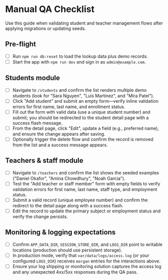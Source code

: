 # Manual QA Checklist

Use this guide when validating student and teacher management flows after applying migrations or updating seeds.

## Pre-flight

- [ ] Run `npm run db:reset` to load the lookup data plus demo records.
- [ ] Start the app with `npm run dev` and sign in as `admin@example.com`.

## Students module

- [ ] Navigate to `/students` and confirm the list renders multiple demo students (look for "Sara Nguyen", "Luis Martinez", and "Mira Patel").
- [ ] Click "Add student" and submit an empty form—verify inline validation errors for first name, last name, and enrollment status.
- [ ] Fill out the form with valid data (use a unique student number) and submit; you should be redirected to the student detail page with a success flash message.
- [ ] From the detail page, click "Edit", update a field (e.g., preferred name), and ensure the change appears after saving.
- [ ] Optionally trigger the delete flow and confirm the record is removed from the list and a success message appears.

## Teachers & staff module

- [ ] Navigate to `/teachers` and confirm the list shows the seeded examples ("Daniel Okafor", "Amina Chowdhury", "Noah Garcia").
- [ ] Test the "Add teacher or staff member" form with empty fields to verify validation errors for first name, last name, staff type, and employment status.
- [ ] Submit a valid record (unique employee number) and confirm the redirect to the detail page along with a success flash.
- [ ] Edit the record to update the primary subject or employment status and verify the change persists.

## Monitoring & logging expectations

- [ ] Confirm `APP_DATA_DIR`, `SESSION_STORE_DIR`, and `LOGS_DIR` point to writable locations (production should use persistent storage).
- [ ] In production mode, verify that `var/data/logs/access.log` (or your configured `LOGS_DIR`) receives `morgan` entries for the interactions above.
- [ ] Ensure your log shipping or monitoring solution captures the access log and any unexpected 4xx/5xx responses during the QA pass.
